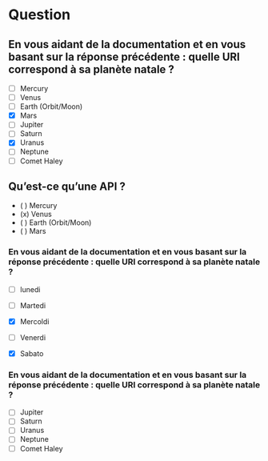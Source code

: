 
# Question 

<!-- ? -->
## <!--?--> En vous aidant de la documentation et en vous basant sur la réponse précédente : quelle URI correspond à sa planète natale ?
- [ ] Mercury
- [ ] Venus
- [ ] Earth (Orbit/Moon)
- [x] Mars
- [ ] Jupiter
- [ ] Saturn
- [x] Uranus
- [ ] Neptune
- [ ] Comet Haley
<!-- /? -->


## <!--?--> Qu’est-ce qu’une API ?
- ( ) Mercury
- (x) Venus
- ( ) Earth (Orbit/Moon)
- ( ) Mars

### <!--?--> En vous aidant de la documentation et en vous basant sur la réponse précédente : quelle URI correspond à sa planète natale ?
- [ ] lunedi 
- [ ] Martedi
- [x] Mercoldi
- [ ] Venerdi
- [x] Sabato


### <!--?--> En vous aidant de la documentation et en vous basant sur la réponse précédente : quelle URI correspond à sa planète natale ?
- [ ] Jupiter
- [ ] Saturn
- [ ] Uranus
- [ ] Neptune
- [ ] Comet Haley
